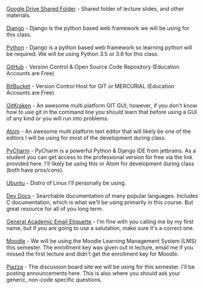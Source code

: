 <a href="https://drive.google.com/drive/folders/15Agz7wdo02IWO3djauY8Yrnw5AV8E4Qo?usp=sharing">Google Drive Shared Folder</a> - Shared folder of lecture slides, and other materials.
<br><br>
<a href="https://www.djangoproject.com/">Django</a> - Django is the python based web framework we will be using for this class.
<br><br>
<a href="https://www.python.org/">Python</a> - Django is a python based web framework so learning python will be required. We will be using Python 3.5 or 3.6 for this class.
<br><br>
<a href="https://github.com/">GitHub</a> - Version Control & Open Source Code Repository (Education Accounts are Free)
<br><br>
<a href="https://bitbucket.org">BitBucket</a> - Version Control Host for GIT or MERCURIAL (Education Accounts are Free)
<br><br>
<a href="https://www.gitkraken.com/">GitKraken</a> - An awesome multi platform GIT GUI; however, if you don't know how to use git in the command line you should learn that before using a GUI of any kind or you will run into problems.
<br><br>
<a href="https://atom.io/">Atom</a> - An awesome multi platform text editor that will likely be one of the editors I will be using for most of the development during class.
<br><br>
<a href="https://www.jetbrains.com/student/">PyCharm</a> - PyCharm is a powerful Python & Django IDE from jetbrains. As a student you can get access to the professional version for free via the link provided here. I'll likely be using this or Atom for development during class (both have pros/cons).
<br><br>
<a href="http://ubuntu.com">Ubuntu</a> - Distro of Linux I'll personally be using.
<br><br>
<a href="http://devdocs.io/">Dev Docs</a> - Searchable documentation of many popular languages. Includes C documentation, which is what we'll be using primarily in this course. But great resource for all of you long term.
<br><br>
<a href="https://medium.com/@lportwoodstacer/how-to-email-your-professor-without-being-annoying-af-cf64ae0e4087#.h9ipxkg5z">General Academic Email Etiquette</a> - I'm fine with you calling me by my first name, but if you are going to use a salutation, make sure it's a correct one.
<br><br>
<a href="https://moodle.csuchico.edu">Moodle</a> - We will be using the Moodle Learning Management System (LMS) this semester. The enrollment key was given out in lecture, email me if you missed the first lecture and didn't get the enrollment key for Moodle.
<br><br>
<a href="http://piazza.com/">Piazza</a> - The discussion board site we will be using for this semester. I'll be posting announcements here. This is also where you should ask your generic, non-code specific questions.
